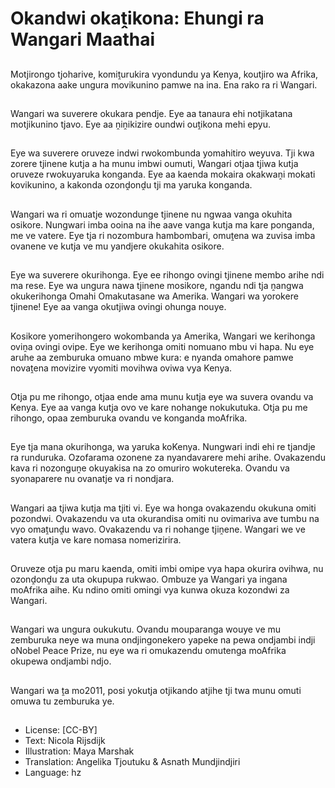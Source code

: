 # Okandwi okaṱikona: Ehungi ra Wangari Maathai

##
Motjirongo tjoharive, komiṱurukira vyondundu ya Kenya, koutjiro wa Afrika, okakazona aake ungura movikunino pamwe na ina. Ena rako ra ri Wangari.

##
Wangari wa suverere okukara pendje. Eye aa tanaura ehi notjikatana motjikunino tjavo. Eye aa ṋiṋikizire oundwi ouṱikona mehi epyu.

##
Eye wa suverere oruveze indwi rwokombunda yomahitiro weyuva. Tji kwa zorere tjinene kutja a ha munu imbwi oumuti, Wangari otjaa tjiwa kutja oruveze rwokuyaruka konganda. Eye aa kaenda mokaira okakwaṋi mokati kovikunino, a kakonda ozonḓonḓu tji ma yaruka konganda.

##
Wangari wa ri omuatje wozondunge tjinene nu ngwaa vanga okuhita osikore. Nungwari imba ooina na ihe aave vanga kutja ma kare ponganda, me ve vatere. Eye tja ri nozombura hambombari, omuṱena wa zuvisa imba ovanene ve kutja ve mu yandjere okukahita osikore.

##
Eye wa suverere okurihonga. Eye ee rihongo ovingi tjinene membo arihe ndi ma rese. Eye wa ungura nawa tjinene mosikore, ngandu ndi tja ṋangwa okukerihonga Omahi Omakutasane wa Amerika. Wangari wa yorokere tjinene! Eye aa vanga okutjiwa ovingi ohunga nouye.

##
Kosikore yomerihongero wokombanda ya Amerika, Wangari we kerihonga oviṋa ovingi ovipe. Eye we kerihonga omiti nomuano mbu vi hapa. Nu eye aruhe aa zemburuka omuano mbwe kura: e nyanda omahore pamwe novaṱena movizire vyomiti movihwa oviwa vya Kenya.

##
Otja pu me rihongo, otjaa ende ama munu kutja eye wa suvera ovandu va Kenya. Eye aa vanga kutja ovo ve kare nohange nokukutuka. Otja pu me rihongo, opaa zemburuka ovandu ve konganda moAfrika.

##
Eye tja mana okurihonga, wa yaruka koKenya. Nungwari indi ehi re tjandje ra runduruka. Ozofarama ozonene za nyandavarere mehi arihe. Ovakazendu kava ri nozonguṋe okuyakisa na zo omuriro wokutereka. Ovandu va syonaparere nu ovanatje va ri nondjara.

##
Wangari aa tjiwa kutja ma tjiti vi. Eye wa honga ovakazendu okukuna omiti pozondwi. Ovakazendu va uta okurandisa omiti nu ovimariva ave tumbu na vyo omaṱunḓu wavo. Ovakazendu va ri nohange tjiṋene. Wangari we ve vatera kutja ve kare nomasa nomerizirira.

##
Oruveze otja pu maru kaenda, omiti imbi omipe vya hapa okurira ovihwa, nu ozonḓonḓu za uta okupupa rukwao. Ombuze ya Wangari ya ingana moAfrika aihe. Ku ndino omiti omingi vya kunwa okuza kozondwi za Wangari.

##
Wangari wa ungura oukukutu. Ovandu mouparanga wouye ve mu zemburuka neye wa muna ondjingonekero yapeke na pewa ondjambi indji oNobel Peace Prize, nu eye wa ri omukazendu omutenga moAfrika okupewa ondjambi ndjo.

##
Wangari wa ṱa mo2011, posi yokutja otjikando atjihe tji twa munu omuti omuwa tu zemburuka ye.

##
* License: [CC-BY]
* Text: Nicola Rijsdijk
* Illustration: Maya Marshak
* Translation: Angelika Tjoutuku & Asnath Mundjindjiri
* Language: hz
